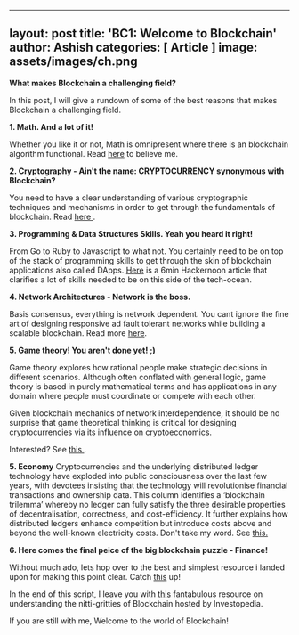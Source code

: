 
---
layout: post
title: 'BC1: Welcome to Blockchain'
author: Ashish
categories: [ Article ]
image: assets/images/ch.png
---

<b>What makes Blockchain a challenging field?</b>

In this post, I will give a rundown of some of the best reasons that  makes Blockchain a challenging field.

<b>1. Math. And a lot of it!</b>

Whether you like it or not, Math is omnipresent where there is an blockchain algorithm functional. Read <a href="https://medium.com/dataseries/explaining-the-math-behind-blockchain-algorithms-98d06e06c2e3">here</a> to believe me.

<b>2. Cryptography - Ain't the name: CRYPTOCURRENCY synonymous with Blockchain?</b>

You need to have a clear understanding of various cryptographic techniques and mechanisms in order to get through the fundamentals of blockchain. Read <a href="https://medium.com/@cryptonia/crypto-101-a-simple-guide-to-understanding-and-researching-cryptocurrencies-1da70896aee4"> here </a>.

<b>3. Programming & Data Structures Skills. Yeah you heard it right!</b>

From Go to Ruby to Javascript to what not. You certainly need to be on top of the stack of programming skills to get through the skin of blockchain applications also called DApps. <a href="https://hackernoon.com/what-skills-do-you-need-to-be-a-blockchain-engineer-c4e77e9de22b">Here</a> is a 6min Hackernoon article that clarifies a lot of skills needed to be on this side of the tech-ocean.


<b>4. Network Architectures - Network is the boss.</b>

Basis consensus, everything is network dependent. You cant ignore the fine art of designing responsive ad fault tolerant networks while building a scalable blockchain. Read more <a href="https://www.coursera.org/lecture/ibm-blockchain-essentials-for-developers/network-considerations-MIuzY"> here</a>.

<b>5. Game theory! You aren't done yet! ;)</b>

Game theory explores how rational people make strategic decisions in different scenarios. Although often conflated with general logic, game theory is based in purely mathematical terms and has applications in any domain where people must coordinate or compete with each other.

Given blockchain mechanics of network interdependence, it should be no surprise that game theoretical thinking is critical for designing cryptocurrencies via its influence on cryptoeconomics.

Interested? See <a href="https://blockonomi.com/game-theory/"> this </a>.

<b>5. Economy</b>
Cryptocurrencies and the underlying distributed ledger technology have exploded into public consciousness over the last few years, with devotees insisting that the technology will revolutionise financial transactions and ownership data. This column identifies a ‘blockchain trilemma’ whereby no ledger can fully satisfy the three desirable properties of decentralisation, correctness, and cost-efficiency. It further explains how distributed ledgers enhance competition but introduce costs above and beyond the well-known electricity costs. 
Don't take my word. See <a href="https://voxeu.org/article/economics-blockchains">this.</a>

<b>6. Here comes the final peice of the big blockchain puzzle - Finance!</b>

Without much ado, lets hop over to the best and simplest resource i landed upon for making this point clear. Catch <a href="https://blockgeeks.com/guides/blockchain-and-finance/">this</a> up!

In the end of this script, I leave you with <a href="https://www.investopedia.com/terms/b/blockchain.asp">this</a> fantabulous resource on understanding the nitti-gritties of Blockchain hosted  by Investopedia.

If you are still with me, Welcome to the world of Blockchain!

